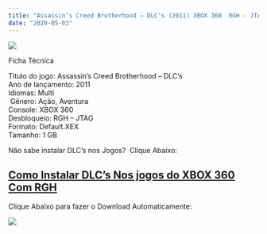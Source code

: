 ```yaml
---
title: "Assassin’s Creed Brotherhood – DLC’s (2011) XBOX 360  RGH - JTAG"
date: "2020-05-03"
---
```


[![](https://4.bp.blogspot.com/-Z2ZV19BBCo0/XquXbqE3PII/AAAAAAAAF74/uAYevSlFyDgy_7M4YhoPg-zy2UiKXixawCPcBGAYYCw/s320/large.jpg)](https://4.bp.blogspot.com/-Z2ZV19BBCo0/XquXbqE3PII/AAAAAAAAF74/uAYevSlFyDgy_7M4YhoPg-zy2UiKXixawCPcBGAYYCw/s1600/large.jpg)

Ficha Técnica

Titulo do jogo: Assassin’s Creed Brotherhood – DLC’s  
Ano de lançamento: 2011  
Idiomas: Multi  
 Gênero: Ação, Aventura  
Console: XBOX 360  
Desbloqueio: RGH – JTAG  
Formato: Default.XEX  
Tamanho: 1 GB

Não sabe instalar DLC’s nos Jogos?  Clique Abaixo:

## [Como Instalar DLC’s Nos jogos do XBOX 360 Com RGH](https://ultragames-torrents.blogspot.com/2020/04/como-instalar-dlcs-nos-jogos-do-xbox-360.html)

Clique Abaixo para fazer o Download Automaticamente:

[![](https://1.bp.blogspot.com/-ZiyKr4TPKHg/XqoHsQG1YpI/AAAAAAAAFU0/2TSF5tAU16YCRCDeI6UL7VZxWtpmWQ_cQCPcBGAYYCw/s1600/MAGNET-LINK-300x77.png)](https://zee.gl/wfUNvYQ)

